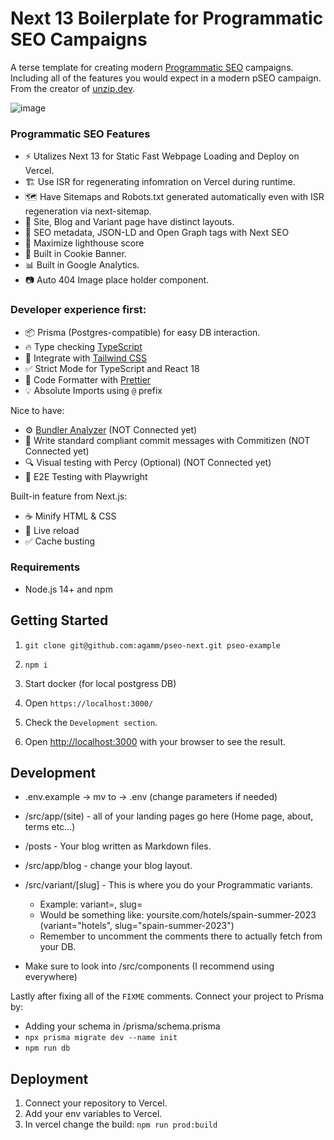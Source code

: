 # Next 13 Boilerplate for Programmatic SEO Campaigns

A terse template for creating modern [Programmatic SEO](https://unzip.dev/0x003-programmatic-seo/) campaigns.
Including all of the features you would expect in a modern pSEO campaign.
From the creator of [unzip.dev](https://unzip.dev?ref=next-pseo).

![image](https://github.com/agamm/pseo-next/assets/1269911/03286ccd-d476-49a7-bd46-3108a33f9ed7)


### Programmatic SEO Features

- ⚡ Utalizes Next 13 for Static Fast Webpage Loading and Deploy on Vercel.
- 🏗️ Use ISR for regenerating infomration on Vercel during runtime.
- 🗺️ Have Sitemaps and Robots.txt generated automatically even with ISR regeneration via next-sitemap.
- 🏯 Site, Blog and Variant page have distinct layouts.
- 🤖 SEO metadata, JSON-LD and Open Graph tags with Next SEO
- 💯 Maximize lighthouse score
- 🍪 Built in Cookie Banner.
- 📊 Built in Google Analytics.
- 📷 Auto 404 Image place holder component.

### Developer experience first:

- 📦 Prisma (Postgres-compatible) for easy DB interaction.
- 🔥 Type checking [TypeScript](https://www.typescriptlang.org)
- 💎 Integrate with [Tailwind CSS](https://tailwindcss.com)
- ✅ Strict Mode for TypeScript and React 18
- 💖 Code Formatter with [Prettier](https://prettier.io)
- 💡 Absolute Imports using `@` prefix

Nice to have:

- ⚙️ [Bundler Analyzer](https://www.npmjs.com/package/@next/bundle-analyzer) (NOT Connected yet)
- 📓 Write standard compliant commit messages with Commitizen (NOT Connected yet)
- 🔍 Visual testing with Percy (Optional) (NOT Connected yet)
- 🧪 E2E Testing with Playwright

Built-in feature from Next.js:

- ☕ Minify HTML & CSS
- 💨 Live reload
- ✅ Cache busting

### Requirements

- Node.js 14+ and npm

## Getting Started

1. `git clone git@github.com:agamm/pseo-next.git pseo-example`
2. `npm i`
3. Start docker (for local postgress DB)
4. Open `https://localhost:3000/`
5. Check the `Development section`.

4. Open [http://localhost:3000](http://localhost:3000) with your browser to see the result.

## Development

- .env.example -> mv to -> .env (change parameters if needed)
- /src/app/(site) - all of your landing pages go here (Home page, about, terms etc...)
- /posts - Your blog written as Markdown files.
- /src/app/blog - change your blog layout.
- /src/variant/[slug] - This is where you do your Programmatic variants.

  - Example: variant=<topic>, slug=<your modifiers>
  - Would be something like: yoursite.com/hotels/spain-summer-2023 (variant="hotels", slug="spain-summer-2023")
  - Remember to uncomment the comments there to actually fetch from your DB.

- Make sure to look into /src/components (I recommend using <TryImage> everywhere)

Lastly after fixing all of the `FIXME` comments. Connect your project to Prisma by:

- Adding your schema in /prisma/schema.prisma
- `npx prisma migrate dev --name init`
- `npm run db`

## Deployment

1. Connect your repository to Vercel.
2. Add your env variables to Vercel.
3. In vercel change the build:
   `npm run prod:build`
